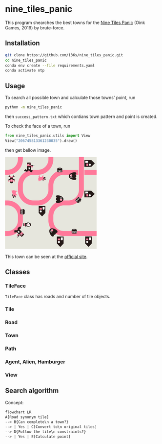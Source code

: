 # nine_tiles_panic

This program shearches the best towns for the [Nine Tiles Panic](https://oinkgames.com/en/games/analog/nine-tiles-panic/) (Oink Games, 2019) by brute-force.

## Installation

```bash
git clone https://github.com/136s/nine_tiles_panic.git
cd nine_tiles_panic
conda env create --file requirements.yaml
conda activate ntp
```

## Usage

To search all possible town and calculate those towns' point, run

```bash
python -m nine_tiles_panic
```

then `success_pattern.txt` which contians town pattern and point is created.

To check the face of a town, run

```python
from nine_tiles_panic.utils import View
View("206745813361230035").draw()
```

then get bellow image.

![town of 206745813361230035](./docs/imgs/town_206745813361230035.png)

This town can be seen at the [official site](https://oinkgames.com/images/description/nine-tiles-panic/image02.jpg).

## Classes

### TileFace

`TileFace` class has roads and number of tile objects.

### Tile

### Road

### Town

### Path

### Agent, Alien, Hamburger

### View

## Search algorithm

Concept:

```mermaid
flowchart LR
A[Road synonym tile] 
--> B{Can complete\n a town?} 
--> | Yes | C[Convert to\n original tiles]
--> D{Follow the tile\n constraints?} 
--> | Yes | E[Calculate point]
```
